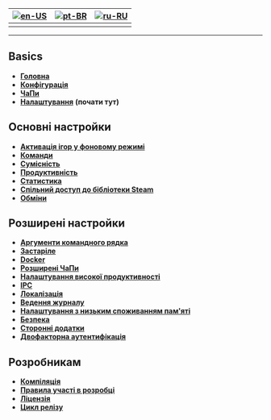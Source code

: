 | [![en-US](https://raw.githubusercontent.com/hjnilsson/country-flags/master/png100px/us.png)](https://github.com/JustArchiNET/ArchiSteamFarm/wiki/Home) | [![pt-BR](https://raw.githubusercontent.com/hjnilsson/country-flags/master/png100px/br.png)](https://github.com/JustArchiNET/ArchiSteamFarm/wiki/Home-pt-BR) | [![ru-RU](https://raw.githubusercontent.com/hjnilsson/country-flags/master/png100px/ru.png)](https://github.com/JustArchiNET/ArchiSteamFarm/wiki/Home-ru-RU) |
| ------------------------------------------------------------------------------------------------------------------------------------------------------ | ------------------------------------------------------------------------------------------------------------------------------------------------------------ | ------------------------------------------------------------------------------------------------------------------------------------------------------------ |
|                                                                                                                                                        |                                                                                                                                                              |                                                                                                                                                              |

* * *

## Basics

* **[Головна](https://github.com/JustArchiNET/ArchiSteamFarm/wiki/Home)**
* **[Конфігурація](https://github.com/JustArchiNET/ArchiSteamFarm/wiki/Configuration)**
* **[ЧаПи](https://github.com/JustArchiNET/ArchiSteamFarm/wiki/FAQ)**
* **[Налаштування](https://github.com/JustArchiNET/ArchiSteamFarm/wiki/Setting-up)** **(почати тут)**

## Основні настройки

* **[Активація ігор у фоновому режимі](https://github.com/JustArchiNET/ArchiSteamFarm/wiki/Background-games-redeemer)**
* **[Команди](https://github.com/JustArchiNET/ArchiSteamFarm/wiki/Commands)**
* **[Сумісність](https://github.com/JustArchiNET/ArchiSteamFarm/wiki/Compatibility)**
* **[Продуктивність](https://github.com/JustArchiNET/ArchiSteamFarm/wiki/Performance)**
* **[Статистика](https://github.com/JustArchiNET/ArchiSteamFarm/wiki/Statistics)**
* **[Спільний доступ до бібліотеки Steam](https://github.com/JustArchiNET/ArchiSteamFarm/wiki/Steam-Family-Sharing)**
* **[Обміни](https://github.com/JustArchiNET/ArchiSteamFarm/wiki/Trading)**

## Розширені настройки

* **[Аргументи командного рядка](https://github.com/JustArchiNET/ArchiSteamFarm/wiki/Command-line-arguments)**
* **[Застаріле](https://github.com/JustArchiNET/ArchiSteamFarm/wiki/Deprecation)**
* **[Docker](https://github.com/JustArchiNET/ArchiSteamFarm/wiki/Docker)**
* **[Розширені ЧаПи](https://github.com/JustArchiNET/ArchiSteamFarm/wiki/Extended-FAQ)**
* **[Налаштування високої продуктивності](https://github.com/JustArchiNET/ArchiSteamFarm/wiki/High-performance-setup)**
* **[IPC](https://github.com/JustArchiNET/ArchiSteamFarm/wiki/IPC)**
* **[Локалізація](https://github.com/JustArchiNET/ArchiSteamFarm/wiki/Localization)**
* **[Ведення журналу](https://github.com/JustArchiNET/ArchiSteamFarm/wiki/Logging)**
* **[Налаштування з низьким споживанням пам'яті](https://github.com/JustArchiNET/ArchiSteamFarm/wiki/Low-memory-setup)**
* **[Безпека](https://github.com/JustArchiNET/ArchiSteamFarm/wiki/Security)**
* **[Сторонні додатки](https://github.com/JustArchiNET/ArchiSteamFarm/wiki/Third-party-tools)**
* **[Двофакторна аутентифікація](https://github.com/JustArchiNET/ArchiSteamFarm/wiki/Two-factor-authentication)**

## Розробникам

* **[Компіляція](https://github.com/JustArchiNET/ArchiSteamFarm/wiki/Compilation)**
* **[Правила участі в розробці](https://github.com/JustArchiNET/ArchiSteamFarm/blob/master/.github/CONTRIBUTING.md)**
* **[Ліцензія](https://github.com/JustArchiNET/ArchiSteamFarm/wiki/License)**
* **[Цикл релізу](https://github.com/JustArchiNET/ArchiSteamFarm/wiki/Release-cycle)**